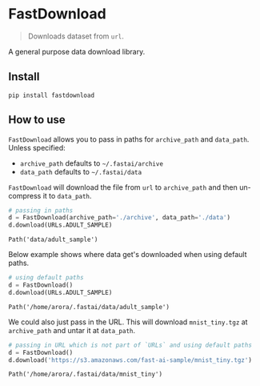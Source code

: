 # FastDownload
> Downloads dataset from `url`. 


A general purpose data download library.

## Install

`pip install fastdownload`

## How to use

`FastDownload` allows you to pass in paths for `archive_path` and `data_path`. Unless specified:
- `archive_path` defaults to `~/.fastai/archive`
- `data_path` defaults to `~/.fastai/data`

`FastDownload` will download the file from `url` to `archive_path` and then un-compress it to `data_path`.

```python
# passing in paths
d = FastDownload(archive_path='./archive', data_path='./data')
d.download(URLs.ADULT_SAMPLE)
```




    Path('data/adult_sample')



Below example shows where data get's downloaded when using default paths.

```python
# using default paths
d = FastDownload()
d.download(URLs.ADULT_SAMPLE)
```




    Path('/home/arora/.fastai/data/adult_sample')



We could also just pass in the URL. This will download `mnist_tiny.tgz` at `archive_path` and untar it at `data_path`. 

```python
# passing in URL which is not part of `URLs` and using default paths
d = FastDownload()
d.download('https://s3.amazonaws.com/fast-ai-sample/mnist_tiny.tgz')
```




    Path('/home/arora/.fastai/data/mnist_tiny')


